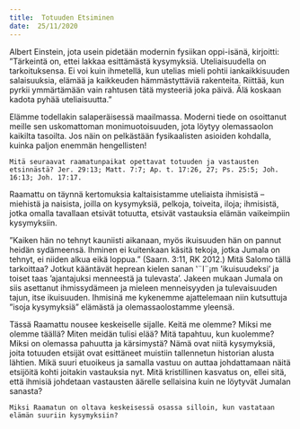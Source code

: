 ```yaml
---
title:  Totuuden Etsiminen
date:  25/11/2020
---
```


Albert Einstein, jota usein pidetään modernin fysiikan oppi-isänä, kirjoitti: ”Tärkeintä on, ettei lakkaa esittämästä kysymyksiä. Uteliaisuudella on tarkoituksensa. Ei voi kuin ihmetellä, kun utelias mieli pohtii iankaikkisuuden salaisuuksia, elämää ja kaikkeuden hämmästyttäviä rakenteita. Riittää, kun pyrkii ymmärtämään vain rahtusen tätä mysteeriä joka päivä. Älä koskaan kadota pyhää uteliaisuutta.”

Elämme todellakin salaperäisessä maailmassa. Moderni tiede on osoittanut meille sen uskomattoman monimuotoisuuden, jota löytyy olemassaolon kaikilta tasoilta. Jos näin on pelkästään fysikaalisten asioiden kohdalla, kuinka paljon enemmän hengellisten!

`Mitä seuraavat raamatunpaikat opettavat totuuden ja vastausten etsinnästä? Jer. 29:13; Matt. 7:7; Ap. t. 17:26, 27; Ps. 25:5; Joh. 16:13; Joh. 17:17.`

Raamattu on täynnä kertomuksia kaltaisistamme uteliaista ihmisistä – miehistä ja naisista, joilla on kysymyksiä, pelkoja, toiveita, iloja; ihmisistä, jotka omalla tavallaan etsivät totuutta, etsivät vastauksia elämän vaikeimpiin kysymyksiin.

”Kaiken hän no tehnyt kauniisti aikanaan, myös ikuisuuden hän on pannut heidän sydämeensä. Ihminen ei kuitenkaan käsitä tekoja, jotka Jumala on tehnyt, ei niiden alkua eikä loppua.” (Saarn. 3:11, RK 2012.) Mitä Salomo tällä tarkoittaa? Jotkut kääntävät heprean kielen sanan ʽ¨­l¨¡m ’ikuisuudeksi’ ja toiset taas ’ajantajuksi menneestä ja tulevasta’. Jakeen mukaan Jumala on siis asettanut ihmissydämeen ja mieleen menneisyyden ja tulevaisuuden tajun, itse ikuisuuden. Ihmisinä me kykenemme ajattelemaan niin kutsuttuja ”isoja kysymyksiä” elämästä ja olemassaolostamme yleensä.

Tässä Raamattu nousee keskeiselle sijalle. Keitä me olemme? Miksi me olemme täällä? Miten meidän tulisi elää? Mitä tapahtuu, kun kuolemme? Miksi on olemassa pahuutta ja kärsimystä? Nämä ovat niitä kysymyksiä, joita totuuden etsijät ovat esittäneet muistiin tallennetun historian alusta lähtien. Mikä suuri etuoikeus ja samalla vastuu on auttaa johdattamaan näitä etsijöitä kohti joitakin vastauksia nyt. Mitä kristillinen kasvatus on, ellei sitä, että ihmisiä johdetaan vastausten äärelle sellaisina kuin ne löytyvät Jumalan sanasta?

`Miksi Raamatun on oltava keskeisessä osassa silloin, kun vastataan elämän suuriin kysymyksiin?`